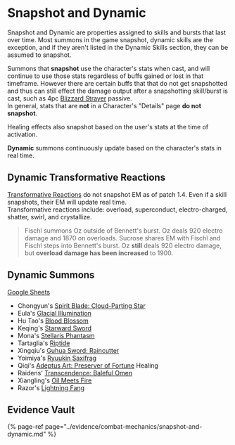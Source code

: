 # Snapshot and Dynamic

Snapshot and Dynamic are properties assigned to skills and bursts that last over time. Most summons in the game snapshot, dynamic skills are the exception, and if they aren't listed in the Dynamic Skills section, they can be assumed to snapshot.

Summons that **snapshot** use the character's stats when cast, and will continue to use those stats regardless of buffs gained or lost in that timeframe. However there are certain buffs that that do not get snapshotted and thus can still effect the damage output after a snapshotting skill/burst is cast, such as 4pc [Blizzard Strayer](../equipment/artifacts.md#blizzard-strayer) passive.  
In general, stats that are **not** in a Character's "Details" page **do not snapshot**.

Healing effects also snapshot based on the user's stats at the time of activation.

**Dynamic** summons continuously update based on the character's stats in real time.

## Dynamic Transformative Reactions

[Transformative Reactions](elemental-effects/transformative-reactions.md) do not snapshot EM as of patch 1.4. Even if a skill snapshots, their EM will update real time.  
Transformative reactions include: overload, superconduct, electro-charged, shatter, swirl, and crystallize.

> Fischl summons Oz outside of Bennett's burst. Oz deals 920 electro damage and 1870 on overloads. Sucrose shares EM with Fischl and Fischl steps into Bennett's burst. Oz **still** deals 920 electro damage, but **overload damage has been increased** to 1900.

## Dynamic Summons

[Google Sheets](https://docs.google.com/spreadsheets/d/1M2nTLogzYd2o4ZLkYEkzfovwiTznQOB5ujWuMlQbE0k/edit#gid=192559720)  
* Chongyun's [Spirit Blade: Cloud-Parting Star](../characters/cryo/chongyun.md#attacks) 
* Eula's [Glacial Illumination](../characters/cryo/eula.md#attacks)
* Hu Tao's [Blood Blossom](../characters/pyro/hu-tao.md#attacks)
* Keqing's [Starward Sword](../characters/electro/keqing.md#attacks)
* Mona's [Stellaris Phantasm](../characters/hydro/mona.md#attacks)
* Tartaglia's [Riptide](../characters/hydro/tartaglia.md#attacks)
* Xingqiu's [Guhua Sword: Raincutter](../characters/hydro/xingqiu.md#attacks)
* Yoimiya's [Ryuukin Saxifrag](../characters/pyro/yoimiya.md#attacks)
* Qiqi's [Adeptus Art: Preserver of Fortune](../characters/cryo/qiqi.md#attacks) Healing
* Raidens' [Transcendence: Baleful Omen](../characters/electro/raiden.md#attacks)  
* Xiangling's [Oil Meets Fire](../characters/pyro/xiangling.md#constellations)
* Razor's [Lightning Fang](../characters/electro/razor.md#attacks)

## Evidence Vault

{% page-ref page="../evidence/combat-mechanics/snapshot-and-dynamic.md" %}

